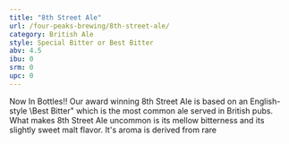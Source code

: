 ```yaml
---
title: "8th Street Ale"
url: /four-peaks-brewing/8th-street-ale/
category: British Ale
style: Special Bitter or Best Bitter
abv: 4.5
ibu: 0
srm: 0
upc: 0
---
```

Now In Bottles!! Our award winning 8th Street Ale is based on an English-style \Best Bitter\" which is the most common ale served in British pubs. What makes 8th Street Ale uncommon is its mellow bitterness and its slightly sweet malt flavor. It's aroma is derived from rare

